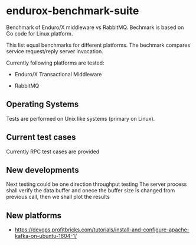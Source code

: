 # endurox-benchmark-suite
Benchmark of Enduro/X middleware vs RabbitMQ. Bechmark is based on 
Go code for Linux platform.

This list equal benchmarks for different platforms. The bechmark compares service request/reply
server invocation.

Currently following platforms are tested:

* Enduro/X Transactional Middleware

* RabbitMQ


## Operating Systems
Tests are performed on Unix like systems (primary on Linux).

## Current test cases
Currently RPC test cases are provided

## New developments
Next testing could be one direction throughput testing
The server process shall verify the data buffer and onece the buffer size
is changed from previous call, then we shall plot the results

## New platforms

* https://devops.profitbricks.com/tutorials/install-and-configure-apache-kafka-on-ubuntu-1604-1/
